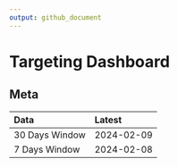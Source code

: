 ```yaml
---
output: github_document
---
```


# Targeting Dashboard



## Meta


|Data           |Latest     |
|:--------------|:----------|
|30 Days Window |2024-02-09 |
|7 Days Window  |2024-02-08 |
